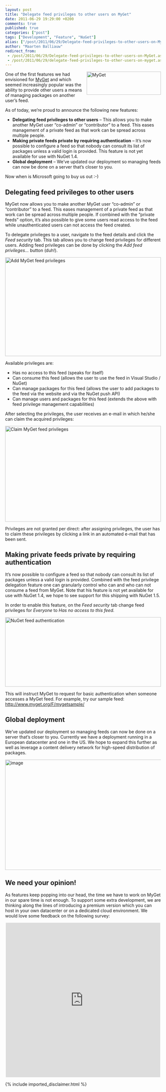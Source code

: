 ```yaml
---
layout: post
title: "Delegate feed privileges to other users on MyGet"
date: 2011-06-29 19:29:00 +0200
comments: true
published: true
categories: ["post"]
tags: ["Development", "Feature", "NuGet"]
alias: ["/post/2011/06/29/Delegate-feed-privileges-to-other-users-on-MyGet.aspx", "/post/2011/06/29/delegate-feed-privileges-to-other-users-on-myget.aspx"]
author: "Maarten Balliauw"
redirect_from:
 - /post/2011/06/29/Delegate-feed-privileges-to-other-users-on-MyGet.aspx.html
 - /post/2011/06/29/delegate-feed-privileges-to-other-users-on-myget.aspx.html
---
```


<p><a href="http://www.myget.org"><img style="background-image: none; border-right-width: 0px; margin: 0px 0px 5px 5px; padding-left: 0px; padding-right: 0px; display: inline; float: right; border-top-width: 0px; border-bottom-width: 0px; border-left-width: 0px; padding-top: 0px" title="MyGet" border="0" alt="MyGet" align="right" src="http://blog.maartenballiauw.be/images/image_122.png" width="240" height="75" /></a>One of the first features we had envisioned for <a href="http://www.myget.org" target="_blank">MyGet</a> and which seemed increasingly popular was the ability to provide other users a means of managing packages on another user’s feed.</p>  <p>As of today, we’re proud to announce the following new features:</p>  <ul>   <li><strong>Delegating feed privileges to other users</strong> – This allows you to make another MyGet user “co-admin” or “contributor” to a feed. This eases management of a private feed as that work can be spread across multiple people. </li>    <li><strong>Making private feeds private by requiring authentication</strong> – It’s now possible to configure a feed so that nobody can consult its list of packages unless a valid login is provided. This feature is not yet available for use with NuGet 1.4. </li>    <li><strong>Global deployment</strong> – We’ve updated our deployment so managing feeds can now be done on a server that’s closer to you. </li> </ul>  <p>Now when is Microsoft going to buy us out :-)</p>  <h2>Delegating feed privileges to other users </h2>  <p>MyGet now allows you to make another MyGet user “co-admin” or “contributor” to a feed. This eases management of a private feed as that work can be spread across multiple people. If combined with the “private feeds” option, it’s also possible to give some users read access to the feed while unauthenticated users can not access the feed created.</p>  <p>To delegate privileges to a user, navigate to the feed details and click the <em>Feed security</em> tab. This tab allows you to change feed privileges for different users. Adding feed privileges can be done by clicking the <em>Add feed privileges… </em>button (duh!).</p>  <p><a href="http://blog.maartenballiauw.be/images/image_123.png"><img style="background-image: none; border-right-width: 0px; margin: 5px auto; padding-left: 0px; padding-right: 0px; display: block; float: none; border-top-width: 0px; border-bottom-width: 0px; border-left-width: 0px; padding-top: 0px" title="Add MyGet feed privileges" border="0" alt="Add MyGet feed privileges" src="http://blog.maartenballiauw.be/images/image_thumb_92.png" width="504" height="320" /></a></p>  <p>Available privileges are:</p>  <ul>   <li>Has no access to this feed (speaks for itself) </li>    <li>Can consume this feed (allows the user to use the feed in Visual Studio / NuGet) </li>    <li>Can manage packages for this feed (allows the user to add packages to the feed via the website and via the NuGet push API) </li>    <li>Can manage users and packages for this feed (extends the above with feed privilege management capabilities) </li> </ul>  <p>After selecting the privileges, the user receives an e-mail in which he/she can claim the acquired privileges:</p>  <p><a href="http://blog.maartenballiauw.be/images/image_124.png"><img style="background-image: none; border-right-width: 0px; margin: 5px auto; padding-left: 0px; padding-right: 0px; display: block; float: none; border-top-width: 0px; border-bottom-width: 0px; border-left-width: 0px; padding-top: 0px" title="Claim MyGet feed privileges" border="0" alt="Claim MyGet feed privileges" src="http://blog.maartenballiauw.be/images/image_thumb_93.png" width="504" height="310" /></a></p>  <p>Privileges are not granted per direct: after assigning privileges, the user has to claim these privileges by clicking a link in an automated e-mail that has been sent.</p>  <h2>Making private feeds private by requiring authentication</h2>  <p>It’s now possible to configure a feed so that nobody can consult its list of packages unless a valid login is provided. Combined with the feed privilege delegation feature one can granularly control who can and who can not consume a feed from MyGet. Note that his feature is not yet available for use with NuGet 1.4, we hope to see support for this shipping with NuGet 1.5.</p>  <p>In order to enable this feature, on the <em>Feed security</em> tab change feed privileges for <em>Everyone </em>to <em>Has no access to this feed. </em></p>  <p><a href="http://blog.maartenballiauw.be/images/image_125.png"><img style="background-image: none; border-right-width: 0px; margin: 5px auto; padding-left: 0px; padding-right: 0px; display: block; float: none; border-top-width: 0px; border-bottom-width: 0px; border-left-width: 0px; padding-top: 0px" title="NuGet feed authentication" border="0" alt="NuGet feed authentication" src="http://blog.maartenballiauw.be/images/image_thumb_94.png" width="504" height="225" /></a></p>  <p>This will instruct MyGet to request for basic authentication when someone accesses a MyGet feed. For example, try our sample feed: <a title="http://www.myget.org/F/mygetsample/" href="http://www.myget.org/F/mygetsample/">http://www.myget.org/F/mygetsample/</a></p>  <h2>Global deployment</h2>  <p>We’ve updated our deployment so managing feeds can now be done on a server that’s closer to you. Currently we have a deployment running in a European datacenter and one in the US. We hope to expand this further as well as leverage a content delivery network for high-speed distribution of packages.</p>  <p><a href="http://blog.maartenballiauw.be/images/image_126.png"><img style="background-image: none; border-right-width: 0px; margin: 5px auto; padding-left: 0px; padding-right: 0px; display: block; float: none; border-top-width: 0px; border-bottom-width: 0px; border-left-width: 0px; padding-top: 0px" title="image" border="0" alt="image" src="http://blog.maartenballiauw.be/images/image_thumb_95.png" width="640" height="357" /></a></p>  <h2>We need your opinion!</h2>  <p>As features keep popping into our head, the time we have to work on MyGet in our spare time is not enough. To support some extra development, we are thinking along the lines of introducing a premium version which you can host in your own datacenter or on a dedicated cloud environment. We would love some feedback on the following survey:</p>  <div style="text-align: center"><iframe height="500" marginheight="0" src="https://spreadsheets.google.com/spreadsheet/embeddedform?formkey=dFJSSnlCdkRmVDNrczctTTBEZjJDa3c6MQ" frameborder="0" width="500" marginwidth="0">Loading...</iframe></div>
{% include imported_disclaimer.html %}
